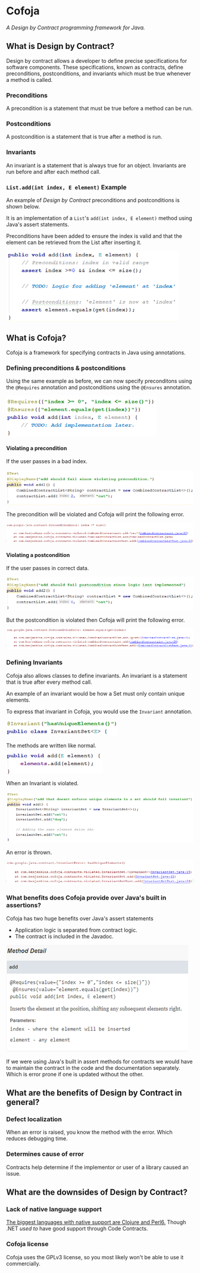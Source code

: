 # Cofoja
*A Design by Contract programming framework for Java.*

## What is Design by Contract?
Design by contract allows a developer to define precise specifications for software components.
These specifications, known as contracts, define preconditions, postconditions, and invariants which must be true whenever
a method is called.

### Preconditions
A precondition is a statement that must be true before a method can be run.

### Postconditions
A postcondition is a statement that is true after a method is run.

### Invariants
An invariant is a statement that is always true for an object. Invariants are run before and after each method call.


### `List.add(int index, E element)` Example
An example of  *Design by Contract* preconditions and postconditions is shown below.

It is an implementation of a `List`'s `add(int index, E element)` method using Java's assert statements.

Preconditions have been added to ensure the index is valid and that the element can be retrieved from the List
after inserting it.

![alt text](img/add_with_asserts.png "An add() method that has precondition and postcondition assert statements")

## What is Cofoja?
Cofoja is a framework for specifying contracts in Java using annotations. 

### Defining preconditions & postconditions
Using the same example as before, we can now specify preconditons using the `@Requires` annotation
and postconditions using the `@Ensures` annotation.

![alt text](img/add_both_contracts.png "An add() method that uses Cofojas @Requires preconditions and @Ensures postconditions")

#### Violating a precondition

If the user passes in a bad index.

![alt text](img/add_both_contracts_precondition_violated_code.png "Alt text!")

The precondition will be violated and Cofoja will print the following error.

![alt text](img/add_both_contracts_precondition_violated.png "Alt text!")


#### Violating a postcondition

If the user passes in correct data.

![alt text](img/add_both_contracts_postcondition_violated_code.png "Alt text!")

But the postcondition is violated then Cofoja will print the following error.

![alt text](img/add_both_contracts_postcondition_violated.png "Alt text!")


### Defining Invariants
Cofoja also allows classes to define invariants. An invariant is a statement that is true
after every method call.

An example of an invariant would be how a Set must only contain unique elements. 

To express that invariant in Cofoja, you would use the `Invariant` annotation.

![alt text](img/invariantset_invariant.png "Alt text!")

The methods are written like normal.

![alt text](img/invariantset_add.png "Alt text!")

When an Invariant is violated. 

![alt text](img/invariantset_add_failed_test.png "Alt text!")

An error is thrown.

![alt text](img/invariantset_add_failed.png "Alt text!")


### What benefits does Cofoja provide over Java's built in assertions?
Cofoja has two huge benefits over Java's assert statements
* Application logic is separated from contract logic.
* The contract is included in the Javadoc. 

![alt text](img/add_javadoc_generated.png "Alt text!")

If we were using Java's built in assert methods for contracts we would have to maintain
the contract in the code and the documentation separately. Which is error prone if one 
 is updated without the other.


## What are the benefits of Design by Contract in general?
### Defect localization
When an error is raised, you know the method with the error. Which reduces debugging time.

### Determines cause of error
Contracts help determine if the implementor or user of a library caused an issue.

## What are the downsides of Design by Contract?
### Lack of native language support
[The biggest languages with native support are Clojure and Perl6.](https://en.wikipedia.org/wiki/Design_by_contract#Language_support)
 Though .NET *used to* have good support through Code Contracts.

### Cofoja license
Cofoja uses the GPLv3 license, so you most likely won't be able to use it commercially.
